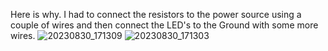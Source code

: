 Here is why. I had to connect the resistors to the power source using a couple of wires and then connect the LED's to the Ground with some more wires.
![20230830_171309](https://github.com/WHS-Robotics-Engineering-2023-24/re-3-3-0-building-circuits-ehernandez26/assets/113933763/03aa787d-ee45-4b06-aa77-4b22f4b6f046)
![20230830_171303](https://github.com/WHS-Robotics-Engineering-2023-24/re-3-3-0-building-circuits-ehernandez26/assets/113933763/eb6facdb-f58d-4d0a-8e40-5890125b8049)

